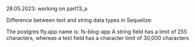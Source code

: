 28.05.2023: working on part13_a

Difference between text and string data types in Sequelize:

The postgres fly.app name is: fs-blog-app
A string field has a limit of 255 characters, whereas a text field has a character limit of 30,000 characters
